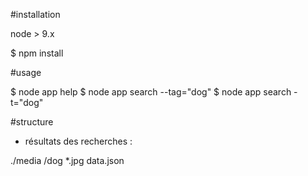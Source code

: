 #installation

node > 9.x

$ npm install

#usage

$ node app help
$ node app search --tag="dog"
$ node app search -t="dog"

#structure

- résultats des recherches :

./media
  /dog
    *.jpg
    data.json
